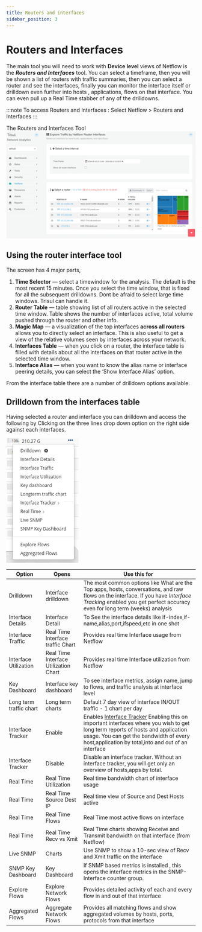 ```yaml
---
title: Routers and interfaces
sidebar_position: 3
---
```

# Routers and Interfaces

The main tool you will need to work with **Device level** views of
Netflow is the ***Routers and Interfaces*** tool. You can select a
timeframe, then you will be shown a list of routers with traffic
summaries, then you can select a router and see the interfaces, finally
you can monitor the interface itself or drilldown even further into
hosts , applications, flows on that interface. You can even pull up a
Real Time stabber of any of the drilldowns.

:::note
To access Routers and Interfaces : Select Netflow > Routers and Interfaces
:::

The Routers and Interfaces Tool  
![](images/router_interface.png)

## Using the router interface tool

The screen has 4 major parts,

1. **Time Selector** — select a timewindow for the analysis. The
   default is the most recent 15 minutes. Once you select the time
   window, that is fixed for all the subsequent drilldowns. Dont be
   afraid to select large time windows. Trisul can handle it.
2. **Router Table** — table showing list of all routers active in the
   selected time window. Table shows the number of interfaces active,
   total volume pushed through the router and other info.
3. **Magic Map** — a visualization of the top interfaces **across all
   routers** allows you to directly select an interface. This is also
   useful to get a view of the relative volumes seen by interfaces
   across your network.
4. **Interfaces Table** — when you click on a router, the interface
   table is filled with details about all the interfaces on that router
   active in the selected time window.
5. **Interface Alias** — when you want to know the alias name or
   interface peering details, you can select the ‘Show Interface Alias’
   option.

From the interface table there are a number of drilldown options
available.

## Drilldown from the interfaces table

Having selected a router and interface you can drilldown and access the
following by Clicking on the three lines drop down option on the right side against each interfaces.

![](images/options.png)

| Option                  | Opens                                 | Use this for                                                                                                                                                                                                                                                |
| ----------------------- | ------------------------------------- | ----------------------------------------------------------------------------------------------------------------------------------------------------------------------------------------------------------------------------------------------------------- |
| Drilldown               | Interface drilldown                   | The most common options like What are the Top apps, hosts, conversations, and raw flows on the interface. If you have *Interface Tracking* enabled you get perfect accuracy even for long term (weeks) analysis                                             |
| Interface Details       | Interface Detail                      | To See the interface details like if-index,if-name,alias,port,ifspeed,etc in one shot                                                                                                                                                                       |
| Interface Traffic       | Real Time Interface traffic Chart     | Provides real time Interface usage from Netflow                                                                                                                                                                                                             |
| Interface Utilization   | Real Time Interface Utilization Chart | Provides real time Interface utilization from Netflow                                                                                                                                                                                                       |
| Key Dashboard           | Interface key dashboard               | To see interface metrics, assign name, jump to flows, and traffic analysis at interface level                                                                                                                                                               |
| Long term traffic chart | Long term charts                      | Default 7 day view of interface IN/OUT traffic - 1 chart per day                                                                                                                                                                                            |
| Interface Tracker       | Enable                                | Enables [Interface Tracker](interface_tracker.html) Enabling this on important interfaces where you wish to get long term reports of hosts and application usage. You can get the bandwidth of every host,application by total,into and out of an interface |
| Interface Tracker       | Disable                               | Disable an interface tracker. Without an interface tracker, you will get only an overview of hosts,apps by total.                                                                                                                                           |
| Real Time               | Real Time Utilization                 | Real time bandwidth chart of interface usage                                                                                                                                                                                                                |
| Real Time               | Real Time Source Dest IP              | Real time view of Source and Dest Hosts active                                                                                                                                                                                                              |
| Real Time               | Real Time Flows                       | Real Time most active flows on interface                                                                                                                                                                                                                    |
| Real Time               | Real Time Recv vs Xmit                | Real Time charts showing Receive and Transmit bandwidth on that interface (from Netflow)                                                                                                                                                                    |
| Live SNMP               | Charts                                | Use SNMP to show a 10-sec view of Recv and Xmit traffic on the interface                                                                                                                                                                                    |
| SNMP Key Dashboard      | Key Dashboard                         | If SNMP based metrics is installed , this opens the interface metrics in the SNMP-Interface counter group.                                                                                                                                                  |
| Explore Flows           | Explore Network Flows                 | Provides detailed activity of each and every flow in and out of that interface                                                                                                                                                                              |
| Aggregated Flows        | Aggregate Network Flows               | Provides all matching flows and show aggregated volumes by hosts, ports, protocols from that interface                                                                                                                                                      |

